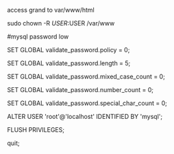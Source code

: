 access grand to var/www/html

sudo chown -R $USER:$USER /var/www

#mysql password low

SET GLOBAL validate_password.policy = 0;

SET GLOBAL validate_password.length = 5;

SET GLOBAL validate_password.mixed_case_count = 0;

SET GLOBAL validate_password.number_count = 0;

SET GLOBAL validate_password.special_char_count = 0;

ALTER USER 'root'@'localhost' IDENTIFIED BY 'mysql';

FLUSH PRIVILEGES;

quit;
